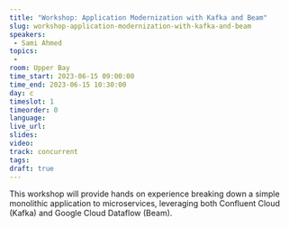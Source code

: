 ```yaml
---
title: "Workshop: Application Modernization with Kafka and Beam"
slug: workshop-application-modernization-with-kafka-and-beam
speakers:
 - Sami Ahmed
topics:
 - 
room: Upper Bay
time_start: 2023-06-15 09:00:00
time_end: 2023-06-15 10:30:00
day: c
timeslot: 1
timeorder: 0
language: 
live_url: 
slides: 
video: 
track: concurrent
tags:
draft: true
---
```


This workshop will provide hands on experience breaking down a simple monolithic application to microservices, leveraging both Confluent Cloud (Kafka) and Google Cloud Dataflow (Beam).
